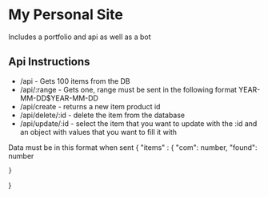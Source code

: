 # My Personal Site

Includes a portfolio and api as well as a bot

## Api Instructions

* /api - Gets 100 items from the DB
* /api/:range - Gets one, range must be sent in the following format YEAR-MM-DD$YEAR-MM-DD
* /api/create - returns a new item product id
* /api/delete/:id - delete the item from the database
* /api/update/:id - select the item that you want to update with the :id and an object with values that you want to fill it with

Data must be in this format when sent
{
	"items" : {
		"com": number,
		"found": number
	
	}
}
